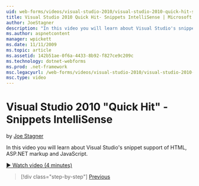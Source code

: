 ```yaml
---
uid: web-forms/videos/visual-studio-2010/visual-studio-2010-quick-hit-snippets-intellisense
title: Visual Studio 2010 Quick Hit- Snippets IntelliSense | Microsoft Docs
author: JoeStagner
description: "In this video you will learn about Visual Studio's snippet support of HTML, ASP.NET markup and JavaScript."
ms.author: aspnetcontent
manager: wpickett
ms.date: 11/11/2009
ms.topic: article
ms.assetid: 142b51ae-0f6a-4433-8b92-f827ce9c209c
ms.technology: dotnet-webforms
ms.prod: .net-framework
msc.legacyurl: /web-forms/videos/visual-studio-2010/visual-studio-2010-quick-hit-snippets-intellisense
msc.type: video
---
```

Visual Studio 2010 "Quick Hit" - Snippets IntelliSense
====================
by [Joe Stagner](https://github.com/JoeStagner)

In this video you will learn about Visual Studio's snippet support of HTML, ASP.NET markup and JavaScript.

[&#9654; Watch video (4 minutes)](https://channel9.msdn.com/Blogs/ASP-NET-Site-Videos/visual-studio-2010-quick-hit-snippets-intellisense)

>[!div class="step-by-step"]
[Previous](visual-studio-2010-quick-hit-websites-instead-of-web-projects.md)
